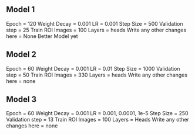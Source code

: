## Model 1
Epoch = 120
Weight Decay = 0.001 
LR = 0.001
Step Size = 500
Validation step = 25 
Train ROI Images = 100
Layers = heads
Write any other changes here = None
Better Model yet 

## Model 2
Epoch = 60
Weight Decay = 0.001 
LR = 0.01
Step Size = 1000
Validation step = 50 
Train ROI Images = 330
Layers = heads
Write any other changes here = none 

## Model 3
Epoch = 60
Weight Decay = 0.001 
LR = 0.001, 0.0001, 1e-5
Step Size = 250
Validation step = 13
Train ROI Images = 100
Layers = Heads
Write any other changes here = none 
